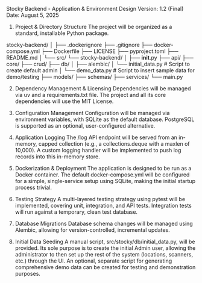 Stocky Backend - Application & Environment Design
Version: 1.2 (Final)
Date: August 5, 2025

1. Project & Directory Structure
The project will be organized as a standard, installable Python package.

stocky-backend/
│
├── .dockerignore
├── .gitignore
├── docker-compose.yml
├── Dockerfile
├── LICENSE
├── pyproject.toml
├── README.md
│
└── src/
    └── stocky-backend/
        │
        ├── __init__.py
        ├── api/
        ├── core/
        ├── crud/
        ├── db/
        │   ├── alembic/
        │   └── initial\_data.py  # Script to create default admin
        │   └── demo\_data.py  # Script to insert sample data for demo/testing
        ├── models/
        ├── schemas/
        ├── services/
        └── main.py

2. Dependency Management & Licensing
Dependencies will be managed via uv and a requirements.txt file. The project and all its core dependencies will use the MIT License.

3. Configuration Management
Configuration will be managed via environment variables, with SQLite as the default database. PostgreSQL is supported as an optional, user-configured alternative.

4. Application Logging
The /log API endpoint will be served from an in-memory, capped collection (e.g., a collections.deque with a maxlen of 10,000). A custom logging handler will be implemented to push log records into this in-memory store.

5. Dockerization & Deployment
The application is designed to be run as a Docker container. The default docker-compose.yml will be configured for a simple, single-service setup using SQLite, making the initial startup process trivial.

6. Testing Strategy
A multi-layered testing strategy using pytest will be implemented, covering unit, integration, and API tests. Integration tests will run against a temporary, clean test database.

7. Database Migrations
Database schema changes will be managed using Alembic, allowing for version-controlled, incremental updates.

8. Initial Data Seeding
A manual script, src/stocky/db/initial_data.py, will be provided. Its sole purpose is to create the initial Admin user, allowing the administrator to then set up the rest of the system (locations, scanners, etc.) through the UI. An optional, separate script for generating comprehensive demo data can be created for testing and demonstration purposes.
